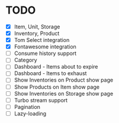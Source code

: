 # TODO

- [x] Item, Unit, Storage
- [x] Inventory, Product
- [x] Tom Select integration
- [x] Fontawesome integration
- [ ] Consume history support
- [ ] Category
- [ ] Dashboard - Items about to expire
- [ ] Dashboard - Items to exhaust
- [ ] Show Inventories on Product show page
- [ ] Show Products on Item show page
- [ ] Show Inventories on Storage show page
- [ ] Turbo stream support
- [ ] Pagination
- [ ] Lazy-loading
